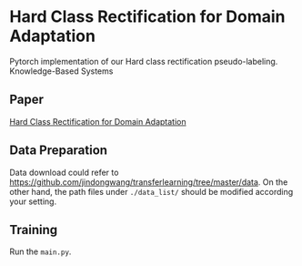 # Hard Class Rectification for Domain Adaptation


Pytorch implementation of our Hard class rectification pseudo-labeling.
<br/>
Knowledge-Based Systems
<br/>

## Paper

[Hard Class Rectification for Domain Adaptation](https://www.sciencedirect.com/science/article/abs/pii/S0950705121002744)



## Data Preparation

Data download could refer to https://github.com/jindongwang/transferlearning/tree/master/data.
On the other hand, the path files under `./data_list/` should be modified according your setting.

## Training

Run the `main.py`.

